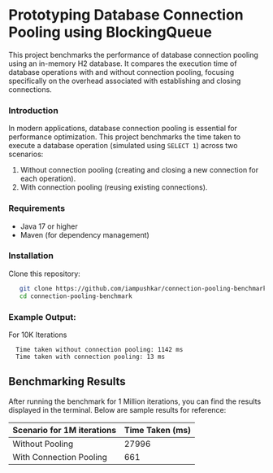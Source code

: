 # Prototyping Database Connection Pooling using BlockingQueue 

This project benchmarks the performance of database connection pooling using an in-memory H2 database. It compares the execution time of database operations with and without connection pooling, focusing specifically on the overhead associated with establishing and closing connections.

### Introduction

In modern applications, database connection pooling is essential for performance optimization. This project benchmarks the time taken to execute a database operation (simulated using `SELECT 1`) across two scenarios:
1. Without connection pooling (creating and closing a new connection for each operation).
2. With connection pooling (reusing existing connections).

### Requirements

- Java 17 or higher
- Maven (for dependency management)

### Installation

Clone this repository:
```bash
   git clone https://github.com/iampushkar/connection-pooling-benchmark.git
   cd connection-pooling-benchmark
```

### Example Output: 
For 10K Iterations
```
  Time taken without connection pooling: 1142 ms
  Time taken with connection pooling: 13 ms
```

## Benchmarking Results

After running the benchmark for 1 Million iterations, you can find the results displayed in the terminal. Below are sample results for reference:

| Scenario for 1M iterations     | Time Taken (ms)  |
|--------------------------------|------------------|
| Without Pooling                | 27996            |
| With Connection Pooling        | 661              |

